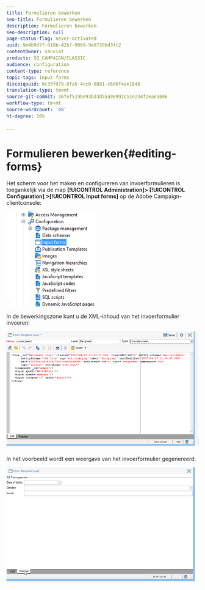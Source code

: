 ```yaml
---
title: Formulieren bewerken
seo-title: Formulieren bewerken
description: Formulieren bewerken
seo-description: null
page-status-flag: never-activated
uuid: 9e4b9d7f-018b-42b7-9069-9e8720bd3fc2
contentOwner: sauviat
products: SG_CAMPAIGN/CLASSIC
audience: configuration
content-type: reference
topic-tags: input-forms
discoiquuid: 0c33fd79-8fa5-4cc0-8881-c6d6f4ee1648
translation-type: tm+mt
source-git-commit: 36fef519be93b33d55a96992c1ce234f2eaea696
workflow-type: tm+mt
source-wordcount: '48'
ht-degree: 16%

---
```



# Formulieren bewerken{#editing-forms}

Het scherm voor het maken en configureren van invoerformulieren is toegankelijk via de map **[!UICONTROL Administration]> [!UICONTROL Configuration] >[!UICONTROL Input forms]** op de Adobe Campaign-clientconsole:

![](assets/d_ncs_integration_form_arbo.png)

In de bewerkingszone kunt u de XML-inhoud van het invoerformulier invoeren:

![](assets/d_ncs_integration_form_edit.png)

In het voorbeeld wordt een weergave van het invoerformulier gegenereerd:

![](assets/d_ncs_integration_form_preview.png)

